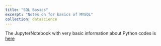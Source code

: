 ```yaml
---
title: "SQL Basics"
excerpt: "Notes on for basics of MYSQL"
collection: datascience
---
```

The JupyterNotebook with very basic information about Python codes is [here](https://github.com/abinashpun/DataScience_Notes/blob/main/SQL_Notes.ipynb)